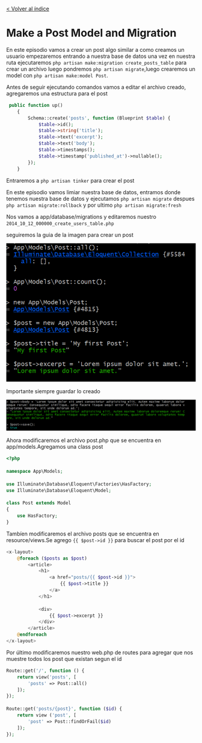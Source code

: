 [< Volver al índice](/docs/readme.md)

# Make a Post Model and Migration

En este episodio vamos a crear un post algo similar a como creamos un usuario empezaremos entrando a nuestra base de datos 
una vez en nuestra ruta ejecutaremos `php artisan make:migration create_posts_table` para crear un archivo luego pondremos
`php artisan migrate`,luego crearemos un model con `php artisan make:model Post`.

Antes de seguir ejecutando comandos vamos a editar el archivo creado, agregaremos una estructura para el post

```php
 public function up()
    {
        Schema::create('posts', function (Blueprint $table) {
            $table->id();
            $table->string('title');
            $table->text('excerpt');
            $table->text('body');
            $table->timestamps();
            $table->timestamp('published_at')->nullable();
        });
    }
```

Entraremos a  `php artisan tinker` para crear el post


En este episodio vamos limiar nuestra base de datos, entramos donde tenemos nuestra base de datos y 
ejecutamos `php artisan migrate` despues `php artisan migrate:rollback` y por ultimo `php artisan migrate:fresh`

Nos vamos a app/database/migrations y editaremos nuestro `2014_10_12_000000_create_users_table.php`

seguiremos la guia de la imagen para crear un post


 ![Vista ](images/create-post-part1.png)

 Importante siempre guardar lo creado

 ![Vista ](images/create-post-part2.png)

Ahora modificaremos el archivo post.php que se encuentra en app/models.Agregamos una class post

```php
<?php

namespace App\Models;

use Illuminate\Database\Eloquent\Factories\HasFactory;
use Illuminate\Database\Eloquent\Model;

class Post extends Model
{
    use HasFactory;
}
```

Tambíen modificaremos el archivo posts que se encuentra en resource/views.Se agrego `{{ $post->id }}` para buscar el post
por el id

```php
<x-layout>
    @foreach ($posts as $post)
        <article>
            <h1>
                <a href="posts/{{ $post->id }}">
                    {{ $post->title }}
                </a>
            </h1>

            <div>
                {{ $post->excerpt }}
            </div>
        </article>
    @endforeach
</x-layout>
```
Por último modificaremos nuestro web.php de routes para agregar que nos muestre todos los post que existan segun el id

```php
Route::get('/', function () {
    return view('posts', [
        'posts' => Post::all()
    ]);
});

Route::get('posts/{post}', function ($id) {
    return view ('post', [
        'post' => Post::findOrFail($id)
    ]);
});
```

